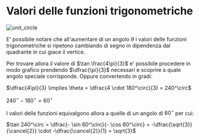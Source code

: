 # Valori delle funzioni trigonometriche  

![unit_circle](https://github.com/dennyb87/elettrotecnica-serale/assets/7195133/4b2a7d45-a546-43f3-b1a7-f40ae944e56e)  

E' possibile notare che all'aumentare di un angolo $\theta$ i valori delle funzioni trigonometriche si ripetono cambiando di segno in dipendenza dal quadrante in cui giace il vertice.  

Per trovare allora il valore di $\tan \frac{4\pi}{3}$ e' possibile procedere in modo grafico prendendo $\dfrac{\pi}{3}$ necessari e scoprire a quale angolo speciale corrisponde. Oppure convertendo in gradi:  

$\dfrac{4\pi}{3} \implies \theta = \dfrac{4 \cdot 180^\circ}{3} = 240^\circ$  

$240^\circ - 180^\circ = 60^\circ$  

I valori delle funzioni equivalgono allora a quelle di un angolo di $60^\circ$ per cui:  

$\tan 240^\circ = \dfrac{- \sin 60^\circ}{- \cos 60^\circ} = -\dfrac{\sqrt{3}}{\cancel{2}} \cdot -\dfrac{\cancel{2}}{1} = \sqrt{3}$  

